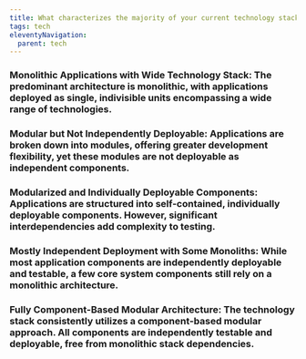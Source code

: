 ```yaml
---
title: What characterizes the majority of your current technology stack?
tags: tech
eleventyNavigation:
  parent: tech
---
```


### **Monolithic Applications with Wide Technology Stack:** The predominant architecture is monolithic, with applications deployed as single, indivisible units encompassing a wide range of technologies.

### **Modular but Not Independently Deployable:** Applications are broken down into modules, offering greater development flexibility, yet these modules are not deployable as independent components.

### **Modularized and Individually Deployable Components:** Applications are structured into self-contained, individually deployable components. However, significant interdependencies add complexity to testing.

### **Mostly Independent Deployment with Some Monoliths:** While most application components are independently deployable and testable, a few core system components still rely on a monolithic architecture.

### **Fully Component-Based Modular Architecture:** The technology stack consistently utilizes a component-based modular approach. All components are independently testable and deployable, free from monolithic stack dependencies.
